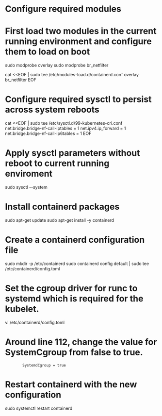 # Configure required modules
# First load two modules in the current running environment and configure them to load on boot

sudo modprobe overlay
sudo modprobe br_netfilter

cat <<EOF | sudo tee /etc/modules-load.d/containerd.conf
overlay
br_netfilter
EOF


# Configure required sysctl to persist across system reboots

cat <<EOF | sudo tee /etc/sysctl.d/99-kubernetes-cri.conf
net.bridge.bridge-nf-call-iptables  = 1
net.ipv4.ip_forward                 = 1
net.bridge.bridge-nf-call-ip6tables = 1
EOF


# Apply sysctl parameters without reboot to current running enviroment

sudo sysctl --system

# Install containerd packages

sudo apt-get update 
sudo apt-get install -y containerd

# Create a containerd configuration file

sudo mkdir -p /etc/containerd
sudo containerd config default | sudo tee /etc/containerd/config.toml



# Set the cgroup driver for runc to systemd which is required for the kubelet.

vi  /etc/containerd/config.toml

      
# Around line 112, change the value for SystemCgroup from false to true.

            SystemdCgroup = true

# Restart containerd with the new configuration

sudo systemctl restart containerd
